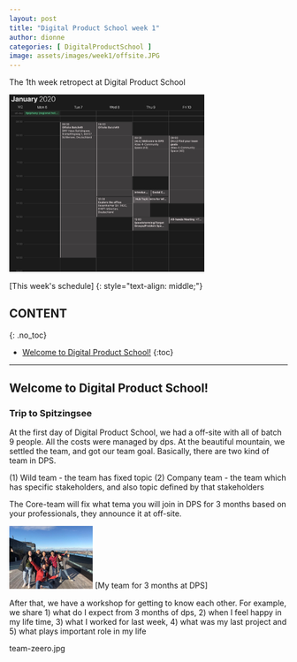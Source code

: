 ```yaml
---
layout: post
title: "Digital Product School week 1"
author: dionne
categories: [ DigitalProductSchool ]
image: assets/images/week1/offsite.JPG
--- 
```

 
The 1th week retropect at Digital Product School

<img src="/assets/images/week1/schedule.png" width="70%" height="70%"/>

[This week's schedule]
{: style="text-align: middle;"}


## CONTENT
{: .no_toc}

* [Welcome to Digital Product School!](#welcome-to-digital-product-school!)
{:toc}

---

## Welcome to Digital Product School!

### Trip to Spitzingsee

At the first day of Digital Product School, we had a off-site with all of batch 9 people. All the costs were managed by dps. At the beautiful mountain, we settled the team, and got our team goal.
Basically, there are two kind of team in DPS. 

(1) Wild team - the team has fixed topic
(2) Company team - the team which has specific stakeholders, and also topic defined by that stakeholders

The Core-team will fix what tema you will join in DPS for 3 months based on your professionals, they announce it at off-site.

<img src="/assets/images/week1/team.JPG" width="30%" height="30%"/>
[My team for 3 months at DPS]

After that, we have a workshop for getting to know each other. For example, we share 1) what do I expect from 3 months of dps, 2) when I feel happy in my life time, 3) what I worked for last week, 4) what was my last project and 5) what plays important role in my life

team-zeero.jpg